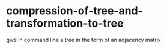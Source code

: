# compression-of-tree-and-transformation-to-tree
give in command line a tree in the form of an adjacency matrix 
